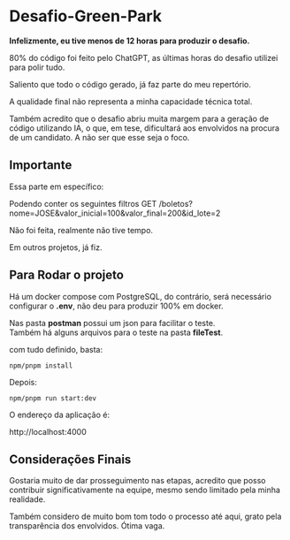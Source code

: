 # Desafio-Green-Park

**Infelizmente, eu tive menos de 12 horas para produzir o desafio.**

80% do código foi feito pelo ChatGPT, as últimas horas do desafio utilizei para polir tudo.

Saliento que todo o código gerado, já faz parte do meu repertório.

A qualidade final não representa a minha capacidade técnica total.

Também acredito que o desafio abriu muita margem para a geração de código utilizando IA, o que, em tese, dificultará aos envolvidos na procura de um candidato. A não ser que esse seja o foco.

## Importante

Essa parte em específico:

Podendo conter os seguintes filtros
GET /boletos?nome=JOSE&valor_inicial=100&valor_final=200&id_lote=2

Não foi feita, realmente não tive tempo.

Em outros projetos, já fiz.

## Para Rodar o projeto

Há um docker compose com PostgreSQL, do contrário, será necessário configurar o **.env**, não deu para produzir 100% em docker.

Nas pasta **postman** possui um json para facilitar o teste.\
Também há alguns arquivos para o teste na pasta **fileTest**.

com tudo definido, basta:

``
npm/pnpm install
``

Depois:

``
npm/pnpm run start:dev
``

O endereço da aplicação é:

http://localhost:4000

## Considerações Finais

Gostaria muito de dar prosseguimento nas etapas, acredito que posso contribuir significativamente na equipe, mesmo sendo limitado pela minha realidade.

Também considero de muito bom tom todo o processo até aqui, grato pela transparência dos envolvidos. Ótima vaga.
